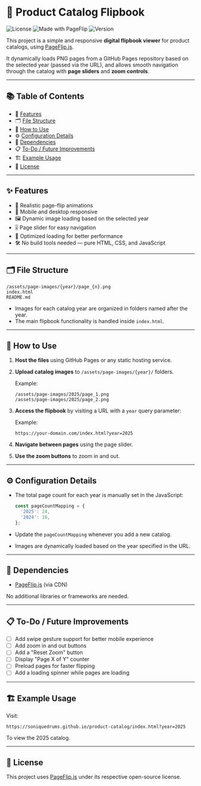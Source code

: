 # 🥁 Product Catalog Flipbook

![License](https://img.shields.io/badge/License-MIT-blue.svg) ![Made with PageFlip](https://img.shields.io/badge/Made%20with-PageFlip.js-orange) ![Version](https://img.shields.io/badge/version-1.0.0-brightgreen)

This project is a simple and responsive **digital flipbook viewer** for product catalogs, using [PageFlip.js](https://github.com/Nodlik/StPageFlip).

It dynamically loads PNG pages from a GitHub Pages repository based on the selected year (passed via the URL), and allows smooth navigation through the catalog with **page sliders** and **zoom controls**.

---

## 📚 Table of Contents

- 🎯 [Features](#-features)
- 🗂️ [File Structure](#-file-structure)
- 🚀 [How to Use](#-how-to-use)
- ⚙️ [Configuration Details](#-configuration-details)
- 🧰 [Dependencies](#-dependencies)
- 📋 [To-Do / Future Improvements](#-to-do--future-improvements)
- 🏗️ [Example Usage](#-example-usage)
- 📜 [License](#-license)

---

## ✨ Features

- 📖 Realistic page-flip animations
- 📱 Mobile and desktop responsive
- 🖼️ Dynamic image loading based on the selected year
- 🎚️ Page slider for easy navigation
- 💨 Optimized loading for better performance
- 🛠️ No build tools needed — pure HTML, CSS, and JavaScript

---

## 🗂️ File Structure

```plaintext
/assets/page-images/{year}/page_{n}.png
index.html
README.md
```

- Images for each catalog year are organized in folders named after the year.
- The main flipbook functionality is handled inside `index.html`.

---

## 🚀 How to Use

1. **Host the files** using GitHub Pages or any static hosting service.
2. **Upload catalog images** to `/assets/page-images/{year}/` folders.
   
   Example:
   ```plaintext
   /assets/page-images/2025/page_1.png
   /assets/page-images/2025/page_2.png
   ```
3. **Access the flipbook** by visiting a URL with a `year` query parameter:

   Example:
   ```
   https://your-domain.com/index.html?year=2025
   ```
4. **Navigate between pages** using the page slider.
5. **Use the zoom buttons** to zoom in and out.

---

## ⚙️ Configuration Details

- The total page count for each year is manually set in the JavaScript:

  ```javascript
  const pageCountMapping = {
    '2025': 24,
    '2024': 16,
  };
  ```

- Update the `pageCountMapping` whenever you add a new catalog.

- Images are dynamically loaded based on the year specified in the URL.

---

## 🧰 Dependencies

- [PageFlip.js](https://github.com/Nodlik/StPageFlip) (via CDN)

No additional libraries or frameworks are needed.

---

## 📋 To-Do / Future Improvements

- [ ] Add swipe gesture support for better mobile experience
- [ ] Add zoom in and out buttons
- [ ] Add a "Reset Zoom" button
- [ ] Display "Page X of Y" counter
- [ ] Preload pages for faster flipping
- [ ] Add a loading spinner while pages are loading

---

## 🏗️ Example Usage

Visit:

```
https://soniquedrums.github.io/product-catalog/index.html?year=2025
```

To view the 2025 catalog.

---

## 📜 License

This project uses [PageFlip.js](https://github.com/Nodlik/StPageFlip) under its respective open-source license.
